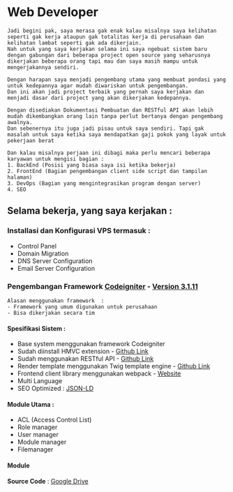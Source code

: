 # Web Developer

```text
Jadi begini pak, saya merasa gak enak kalau misalnya saya kelihatan seperti gak kerja ataupun gak totalitas kerja di perusahaan dan kelihatan lambat seperti gak ada dikerjain.
Nah untuk yang saya kerjakan selama ini saya ngebuat sistem baru dengan gabungan dari beberapa project open source yang seharusnya dikerjakan beberapa orang tapi mau dan saya masih mampu untuk mengerjakannya sendiri.

Dengan harapan saya menjadi pengembang utama yang membuat pondasi yang untuk kedepannya agar mudah diwariskan untuk pengembangan.
Dan ini akan jadi project terbaik yang pernah saya kerjakan dan menjadi dasar dari project yang akan dikerjakan kedepannya.

Dengan disediakan Dokumentasi Pembuatan dan RESTful API akan lebih mudah dikembangkan orang lain tanpa perlut bertanya dengan pengembang awalnya.
Dan sebenernya itu juga jadi pisau untuk saya sendiri. Tapi gak masalah untuk saya ketika saya mendapatkan gaji pokok yang layak untuk pekerjaan berat

Dan kalau misalnya perjaan ini dibagi maka perlu mencari beberapa karyawan untuk mengisi bagian :
1. BackEnd (Posisi yang biasa saya isi ketika bekerja)
2. FrontEnd (Bagian pengembangan client side script dan tampilan halaman)
3. DevOps (Bagian yang mengintegrasikan program dengan server)
4. SEO
```

## Selama bekerja, yang saya kerjakan : 

### Installasi dan Konfigurasi VPS termasuk : 

- Control Panel
- Domain Migration
- DNS Server Configuration
- Email Server Configuration

### Pengembangan Framework [Codeigniter](https://www.codeigniter.com) - [Version 3.1.11](https://www.codeigniter.com/userguide3)

```text
Alasan menggunakan framework  :
- Framework yang umum digunakan untuk perusahaan
- Bisa dikerjakan secara tim
```

#### Spesifikasi Sistem : 

- Base system menggunakan framework Codeigniter
- Sudah diinstall HMVC extension - [Github Link](https://github.com/5112n4/wiredesignz-codeigniter-modular-extensions)
- Sudah menggunakan RESTful API - [Github Link](https://github.com/chriskacerguis/codeigniter-restserver)
- Render template menggunakan Twig template engine - [Github Link](https://github.com/agoenks29D/Codeigniter-3-Template-Engine)
- Frontend client library menggunakan webpack - [Website](https://webpack.js.org)
- Multi Language
- SEO Optimized : [JSON-LD](https://json-ld.org)

#### Module Utama :

- ACL (Access Control List)
- Role manager
- User manager
- Module manager
- Filemanager

#### Module


**Source Code** : [Google Drive](https://drive.google.com/file/d/1ZN97aUJ-WeyXi6wa28HmOpBxE4v9_W5l/view?usp=sharing)
